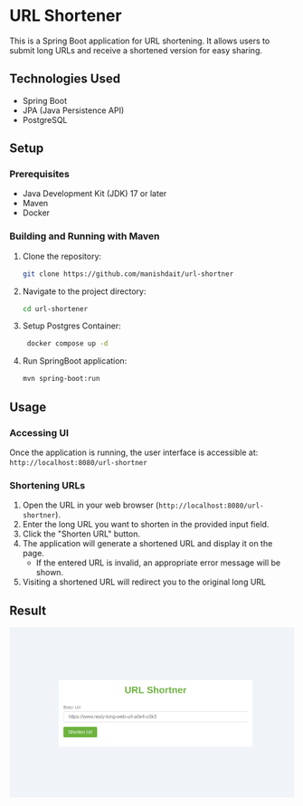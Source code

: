 # URL Shortener

This is a Spring Boot application for URL shortening. It allows users to submit long URLs and receive a shortened version for easy sharing.

## Technologies Used

*   Spring Boot
*   JPA (Java Persistence API)
*   PostgreSQL

## Setup

### Prerequisites

*   Java Development Kit (JDK) 17 or later
*   Maven
*   Docker

### Building and Running with Maven

1.  Clone the repository:

    ```bash
    git clone https://github.com/manishdait/url-shortner
    ```

2.  Navigate to the project directory:

    ```bash
    cd url-shortener
    ```

3. Setup Postgres Container:
   ```bash
    docker compose up -d 
   ```

4.  Run SpringBoot application:

    ```bash
    mvn spring-boot:run
    ```

## Usage

### Accessing UI
Once the application is running, the user interface is accessible at:
`http://localhost:8080/url-shortner`

### Shortening URLs

1.  Open the URL in your web browser (`http://localhost:8080/url-shortner`).
2.  Enter the long URL you want to shorten in the provided input field.
3.  Click the "Shorten URL" button.
4.  The application will generate a shortened URL and display it on the page.
    *   If the entered URL is invalid, an appropriate error message will be shown.
5. Visiting a shortened URL will redirect you to the original long URL


## Result

![Demo Image](asset/asset1.png)